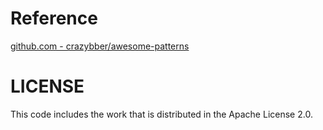 # Reference
[github.com - crazybber/awesome-patterns](https://github.com/crazybber/awesome-patterns)

# LICENSE
This code includes the work that is distributed in the Apache License 2.0.